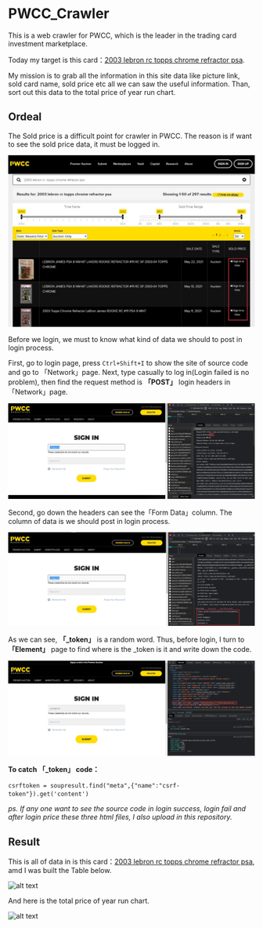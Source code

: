 # PWCC_Crawler
This is a web crawler for PWCC, which is the leader in the trading card investment marketplace. 

Today my target is this card：[2003 lebron rc topps chrome refractor psa](https://reurl.cc/XWeqQg).

My mission is to grab all the information in this site data like picture link, sold card name, sold price etc all we can saw the useful information. Than, sort out this data to the total price of year run chart.

## Ordeal
The Sold price is a difficult point for crawler in PWCC. The reason is if want to see the sold price data, it must be logged in.

![alt text](https://raw.githubusercontent.com/ahoucbvtw/PWCC_Crawler/main/Picture/01.jpg "The problem of crawler in PWCC")

Before we login, we must to know what kind of data we should to post in login process.

First, go to login page, press ```Ctrl+Shift+I``` to show the site of source code and go to 「Network」page. Next, type casually to log in(Login failed is no problem), then find the request method is **「POST」** login headers in 「Network」page.

![alt text](https://raw.githubusercontent.com/ahoucbvtw/PWCC_Crawler/main/Picture/02.jpg "Request method POST of login page")

Second, go down the headers can see the「Form Data」column. The column of data is we should post in login process.

![alt text](https://raw.githubusercontent.com/ahoucbvtw/PWCC_Crawler/main/Picture/03.jpg "Necessary of log in data")

As we can see, **「_token」** is a random word. Thus, before login, I turn to **「Element」** page to find where is the _token is it and write down the code.

![alt text](https://raw.githubusercontent.com/ahoucbvtw/PWCC_Crawler/main/Picture/08.jpg "The _token random word")

**To catch 「_token」  code：**

```csrftoken = soupresult.find("meta",{"name":"csrf-token"}).get('content')```
 
 *ps. If any one want to see the source code in login success, login fail and after login price these three html files, I also upload in this repository.*
 
 ## Result
 
 This is all of data in is this card：[2003 lebron rc topps chrome refractor psa](https://reurl.cc/XWeqQg), amd I was built the Table below.
 
 ![alt text](https://raw.githubusercontent.com/ahoucbvtw/PWCC_Crawler/main/Picture/05.jpg "The table of crawled data")
   
 And here is the total price of year run chart.
  
 ![alt text](https://raw.githubusercontent.com/ahoucbvtw/PWCC_Crawler/main/Picture/07.png "The total price of run chart")
